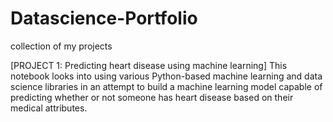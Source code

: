 # Datascience-Portfolio
collection of my projects



[PROJECT 1: Predicting heart disease using machine learning]
This notebook looks into using various Python-based machine learning and data science libraries in an attempt to build a machine learning model capable of predicting whether or not someone has heart disease based on their medical attributes.
